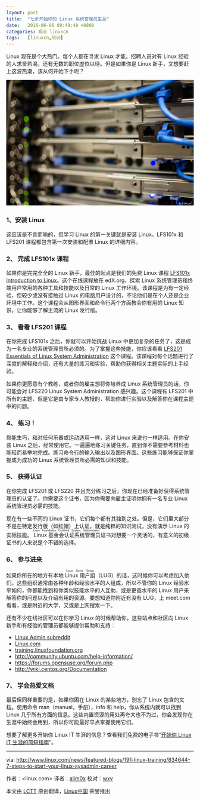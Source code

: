 ```yaml
---
layout: post
title:	"七步开始你的 Linux 系统管理员生涯"
date:	2016-06-06 09:49:48 +0800 
categories:	观点 linuxcn 
tags:	[linuxcn,培训]
---
```



Linux 现在是个大热门。每个人都在寻求 Linux 才能。招聘人员对有 Linux 经验的人求贤若渴，还有无数的职位虚位以待。但是如果你是 Linux 新手，又想要赶上这波热潮，该从何开始下手呢？


![](/Asserts/Images/album/201606/06/094849df0g1k1tk76ggp06.jpg)


### 1、安装 Linux


这应该是不言而喻的，但学习 Linux 的第一关键就是安装 Linux。LFS101x 和 LFS201 课程都包含第一次安装和配置 Linux 的详细内容。


### 2、 完成 LFS101x 课程


如果你是完完全全的 Linux 新手，最佳的起点是我们的免费 Linux 课程 [LFS101x Introduction to Linux](https://www.edx.org/course/introduction-linux-linuxfoundationx-lfs101x-2)。这个在线课程放在 edX.org，探索 Linux 系统管理员和终端用户常用的各种工具和技能以及日常的 Linux 工作环境。该课程是为有一定经验，但较少或没有接触过 Linux 的电脑用户设计的，不论他们是在个人还是企业环境中工作。这个课程会从图形界面和命令行两个方面教会你有用的 Linux 知识，让你能够了解主流的 Linux 发行版。


### 3、 看看 LFS201 课程


在你完成 LFS101x 之后，你就可以开始挑战 Linux 中更加复杂的任务了，这是成为一名专业的系统管理员所必须的。为了掌握这些技能，你应该看看 [LFS201 Essentials of Linux System Administration](http://training.linuxfoundation.org/linux-courses/system-administration-training/essentials-of-system-administration) 这个课程。该课程对每个话题进行了深度的解释和介绍，还有大量的练习和实验，帮助你获得相关主题实际的上手经验。


如果你更愿意有个教练，或者你的雇主想将你培养成 Linux 系统管理员的话，你可能会对 LFS220 Linux System Administration 感兴趣。这个课程有 LFS201 中所有的主题，但是它是由专家专人教授的，帮助你进行实验以及解答你在课程主题中的问题。


### 4、 练习！


熟能生巧，和对任何乐器或运动适用一样，这对 Linux 来说也一样适用。在你安装 Linux 之后，经常使用它。一遍遍地练习关键任务，直到你不需要参考材料也能轻而易举地完成。练习命令行的输入输出以及图形界面。这些练习能够保证你掌握成为成功的 Linux 系统管理员所必需的知识和技能。


### 5、 获得认证


在你完成 LFS201 或 LFS220 并且充分练习之后，你现在已经准备好获得系统管理员的认证了。你需要这个证书，因为你需要向雇主证明你拥有一名专业 Linux 系统管理员必需的技能。


现在有一些不同的 Linux 证书，它们每个都有其独到之处。但是，它们里大部分不是在特定发行版（如红帽）上认证，就是纯粹的知识测试，没有演示 Linux 的实际技能。<ruby> Linux 基金会认证系统管理员 <rp>  （ </rp> <rt>  Linux Foundation Certified System Administrator </rt> <rp>  ） </rp></ruby>证书对想要一个灵活的，有意义的初级证书的人来说是个不错的选择。


### 6、 参与进来


如果你所在的地方有本地 <ruby> Linux 用户组 <rp>  （ </rp> <rt>  Linux Users Group </rt> <rp>  ） </rp></ruby>（LUG）的话，这时候你可以考虑加入他们。这些组织通常由各种年龄和经验水平的人组成，所以不管你的 Linux 经验水平如何，你都能找到和你类似技能水平的人互助，或是更高水平的 Linux 用户来解答你的问题以及介绍有用的资源。要想知道你附近有没有 LUG，上 meet.com 看看，或是附近的大学，又或是上网搜索一下。


还有不少在线社区可以在你学习 Linux 的时候帮助你。这些站点和社区向 Linux 新手和有经验的管理员都能够提供帮助和支持：


* [Linux Admin subreddit](https://www.reddit.com/r/linuxadmin)
* [Linux.com](http://www.linux.com/)
* [training.linuxfoundation.org](http://training.linuxfoundation.org/)
* <http://community.ubuntu.com/help-information/>
* <https://forums.opensuse.org/forum.php>
* <http://wiki.centos.org/Documentation>


### 7、 学会热爱文档


最后但同样重要的是，如果你困在 Linux 的某些地方，别忘了 Linux 包含的文档。使用命令 man（manual，手册），info 和 help，你从系统内就可以找到 Linux 几乎所有方面的信息。这些内置资源的用处再夸大也不为过，你会发现你在生涯中始终会用到，所以你可能最好早点掌握使用它们。


想要了解更多开始你 Linux IT 生涯的信息？查看我们免费的电子书“[开始你 Linux IT 生涯的简短指南](http://training.linuxfoundation.org/sysadmin-it-career-guide)”。




---


via: <http://www.linux.com/news/featured-blogs/191-linux-training/834644-7-steps-to-start-your-linux-sysadmin-career>


作者：<linux.com> 译者：[alim0x](https://github.com/alim0x) 校对：[wxy](https://github.com/wxy)


本文由 [LCTT](https://github.com/LCTT/TranslateProject) 原创翻译，[Linux中国](https://linux.cn/) 荣誉推出
